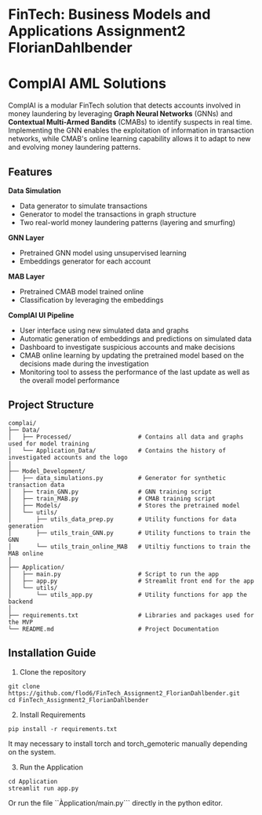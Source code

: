 # FinTech: Business Models and Applications Assignment2 FlorianDahlbender

# ComplAI AML Solutions
ComplAI is a modular FinTech solution that detects accounts involved in money laundering by leveraging **Graph Neural Networks** (GNNs) and **Contextual Multi-Armed Bandits** (CMABs) to identify suspects in real time. Implementing the GNN enables the exploitation of information in transaction networks, while CMAB's online learning capability allows it to adapt to new and evolving money laundering patterns. 

## Features

**Data Simulation**
- Data generator to simulate transactions
- Generator to model the transactions in graph structure
- Two real-world money laundering patterns (layering and smurfing)

**GNN Layer**
- Pretrained GNN model using unsupervised learning
- Embeddings generator for each account

**MAB Layer**
- Pretrained CMAB model trained online
- Classification by leveraging the embeddings

**ComplAI UI Pipeline**
- User interface using new simulated data and graphs
- Automatic generation of embeddings and predictions on simulated data
- Dashboard to investigate suspicious accounts and make decisions
- CMAB online learning by updating the pretrained model based on the decisions made during the investigation
- Monitoring tool to assess the performance of the last update as well as the overall model performance

## Project Structure
```
complai/
├── Data/                      
│   ├── Processed/                   # Contains all data and graphs used for model training
│   └── Application_Data/            # Contains the history of investigated accounts and the logo
│ 
├── Model_Development/          
│   ├── data_simulations.py          # Generator for synthetic transaction data
│   ├── train_GNN.py                 # GNN training script
│   ├── train_MAB.py                 # CMAB training script
│   ├── Models/                      # Stores the pretrained model
│   └── utils/
│       ├── utils_data_prep.py       # Utility functions for data generation
│       ├── utils_train_GNN.py       # Utility functions to train the GNN
│       └── utils_train_online_MAB   # Utiltiy functions to train the MAB online
│
├── Application/
│   ├── main.py                      # Script to run the app
│   ├── app.py                       # Streamlit front end for the app
│   └── utils/                 
│       └── utils_app.py             # Utility functions for app the backend
│
├── requirements.txt                 # Libraries and packages used for the MVP
└── README.md                        # Project Documentation
```

## Installation Guide

1. Clone the repository
```
git clone https://github.com/flod6/FinTech_Assignment2_FlorianDahlbender.git
cd FinTech_Assignment2_FlorianDahlbender
```

2. Install Requirements
```
pip install -r requirements.txt
```
It may necessary to install torch and torch_gemoteric manually depending on the system.

3. Run the Application
```
cd Application
streamlit run app.py
```
Or run the file ``Àpplication/main.py``` directly in the python editor. 



   


